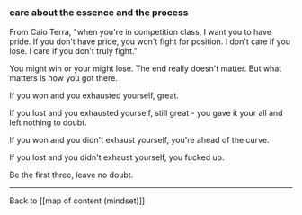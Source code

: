 ### care about the essence and the process

From Caio Terra, "when you're in competition class, I want you to have pride. If you don't have pride, you won't fight for position. I don't care if you lose. I care if you don't truly fight."

You might win or your might lose. The end really doesn't matter. But what matters is how you got there. 

If you won and you exhausted yourself, great.

If you lost and you exhausted yourself, still great - you gave it your all and left nothing to doubt.

If you won and you didn't exhaust yourself, you're ahead of the curve.

If you lost and you didn't exhaust yourself, you fucked up.

Be the first three, leave no doubt.

---

Back to [[map of content (mindset)]]
